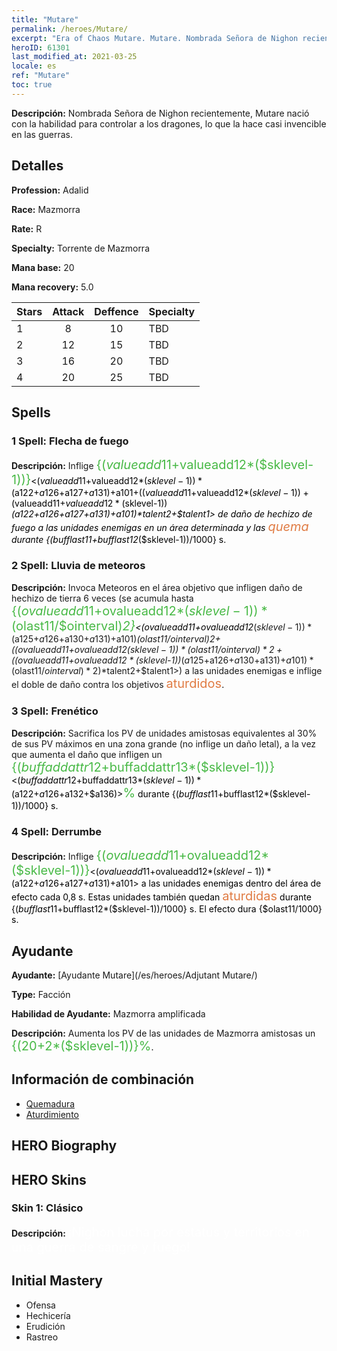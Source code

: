 ```yaml
---
title: "Mutare"
permalink: /heroes/Mutare/
excerpt: "Era of Chaos Mutare. Mutare. Nombrada Señora de Nighon recientemente, Mutare nació con la habilidad para controlar a los dragones, lo que la hace casi invencible en las guerras."
heroID: 61301
last_modified_at: 2021-03-25
locale: es
ref: "Mutare"
toc: true
---
```

 **Descripción:** Nombrada Señora de Nighon recientemente, Mutare nació con la habilidad para controlar a los dragones, lo que la hace casi invencible en las guerras.
## Detalles
 **Profession:** Adalid

 **Race:** Mazmorra

 **Rate:** R

 **Specialty:** Torrente de Mazmorra

 **Mana base:** 20

 **Mana recovery:** 5.0


  | Stars   |     Attack     |    Deffence    |      Specialty     |
  |---------|:---------------:|:---------------:|--------------------|
  |    1    | 8 | 10 | TBD |
  |    2    | 12 | 15 | TBD |
  |    3    | 16 | 20 | TBD |
  |    4    | 20 | 25 | TBD |

## Spells
### 1 Spell: Flecha de fuego
 **Descripción:** Inflige <span style="color: #48b946;font-size:20px">{($valueadd11+$valueadd12*($sklevel-1))}</span><span style="color: black"><($valueadd11+$valueadd12*($sklevel-1))*($a122+$a126+$a127+$a131)+$a101+(($valueadd11+$valueadd12*($sklevel-1))+($valueadd11+$valueadd12*($sklevel-1))*($a122+$a126+$a127+$a131)+$a101)*$talent2+$talent1> de daño de hechizo de fuego a las unidades enemigas en un área determinada y las <span style="color: #e07c44;font-size:20px">quema</span><span style="color: black"> durante {($bufflast11+$bufflast12*($sklevel-1))/1000} s.

### 2 Spell: Lluvia de meteoros
 **Descripción:** Invoca Meteoros en el área objetivo que infligen daño de hechizo de tierra 6 veces (se acumula hasta <span style="color: #48b946;font-size:20px">{($ovalueadd11+$ovalueadd12*($sklevel-1))*($olast11/$ointerval)*2}</span><span style="color: black"><($ovalueadd11+$ovalueadd12*($sklevel-1))*($a125+$a126+$a130+$a131)+$a101)*($olast11/$ointerval)*2+(($ovalueadd11+$ovalueadd12*($sklevel-1))*($olast11/$ointerval)*2+(($ovalueadd11+$ovalueadd12*($sklevel-1))*($a125+$a126+$a130+$a131)+$a101)*($olast11/$ointerval)*2)*$talent2+$talent1>) a las unidades enemigas e inflige el doble de daño contra los objetivos <span style="color: #e07c44;font-size:20px">aturdidos</span><span style="color: black">.

### 3 Spell: Frenético
 **Descripción:** Sacrifica los PV de unidades amistosas equivalentes al 30% de sus PV máximos en una zona grande (no inflige un daño letal), a la vez que aumenta el daño que infligen un <span style="color: #48b946;font-size:20px">{($buffaddattr12+$buffaddattr13*($sklevel-1))}</span><span style="color: black"><($buffaddattr12+$buffaddattr13*($sklevel-1))*($a122+$a126+$a132+$a136)><span style="color: #48b946;font-size:20px">%</span><span style="color: black"> durante {($bufflast11+$bufflast12*($sklevel-1))/1000} s.

### 4 Spell: Derrumbe
 **Descripción:** Inflige <span style="color: #48b946;font-size:20px">{($ovalueadd11+$ovalueadd12*($sklevel-1))}</span><span style="color: black"><($ovalueadd11+$ovalueadd12*($sklevel-1))*($a122+$a126+$a127+$a131)+$a101> a las unidades enemigas dentro del área de efecto cada 0,8 s. Estas unidades también quedan <span style="color: #e07c44;font-size:20px">aturdidas</span><span style="color: black"> durante {($bufflast11+$bufflast12*($sklevel-1))/1000} s. El efecto dura {$olast11/1000} s.


## Ayudante

 **Ayudante:**  [Ayudante Mutare](/es/heroes/Adjutant Mutare/) 

 **Type:**  Facción 

 **Habilidad de Ayudante:**  Mazmorra amplificada 

 **Descripción:** Aumenta los PV de las unidades de Mazmorra amistosas un <span style="color: #48b946;font-size:20px">{(20+2*($sklevel-1))}%</span><span style="color: black">.

## Información de combinación

* [Quemadura](/es/combination/Quemadura/) 
* [Aturdimiento](/es/combination/Aturdimiento/) 

## HERO Biography

## HERO Skins
### Skin 1: **Clásico**

 **Descripción:** <span style="color: #ffffff;font-size:20px">¡Nighon lucha por estatus y territorios en una guerra de sangre y fuego!</span>



## Initial Mastery
   - Ofensa
   - Hechicería
   - Erudición
   - Rastreo
